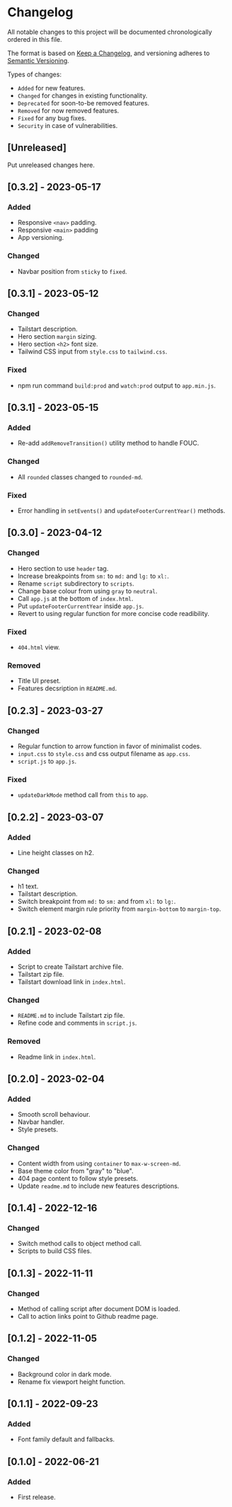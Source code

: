 # Changelog
All notable changes to this project will be documented chronologically ordered
in this file.

The format is based on [Keep a Changelog](https://keepachangelog.com/en/1.0.0/),
and versioning adheres to [Semantic Versioning](https://semver.org/spec/v2.0.0.html).

Types of changes:
* `Added` for new features.
* `Changed` for changes in existing functionality.
* `Deprecated` for soon-to-be removed features.
* `Removed` for now removed features.
* `Fixed` for any bug fixes.
* `Security` in case of vulnerabilities.

## [Unreleased]
Put unreleased changes here.

## [0.3.2] - 2023-05-17

### Added
* Responsive `<nav>` padding.
* Responsive `<main>` padding
* App versioning.

### Changed
* Navbar position from `sticky` to `fixed`.

## [0.3.1] - 2023-05-12

### Changed
* Tailstart description.
* Hero section `margin` sizing.
* Hero section `<h2>` font size.
* Tailwind CSS input from `style.css` to `tailwind.css`.

### Fixed
* npm run command `build:prod` and `watch:prod` output to `app.min.js`.

## [0.3.1] - 2023-05-15

### Added
* Re-add `addRemoveTransition()` utility method to handle FOUC.

### Changed
* All `rounded` classes changed to `rounded-md`.

### Fixed
* Error handling in `setEvents()` and `updateFooterCurrentYear()`  methods.

## [0.3.0] - 2023-04-12

### Changed
* Hero section to use `header` tag.
* Increase breakpoints from `sm:` to `md:` and `lg:` to `xl:`.
* Rename `script` subdirectory to `scripts`.
* Change base colour from using `gray` to `neutral`.
* Call `app.js` at the bottom of `index.html`.
* Put `updateFooterCurrentYear` inside `app.js`.
* Revert to using regular function for more concise code readibility.

### Fixed
* `404.html` view.

### Removed
* Title UI preset.
* Features decsription in `README.md`.

## [0.2.3] - 2023-03-27
### Changed
* Regular function to arrow function in favor of minimalist codes.
* `input.css` to `style.css` and css output filename as `app.css`.
* `script.js` to `app.js`.

### Fixed
* `updateDarkMode` method call from `this` to `app`.

## [0.2.2] - 2023-03-07
### Added
* Line height classes on h2.

### Changed
* h1 text.
* Tailstart description.
* Switch breakpoint from `md:` to `sm:` and from `xl:` to `lg:`.
* Switch element margin rule priority from `margin-bottom` to `margin-top`.

## [0.2.1] - 2023-02-08
### Added
* Script to create Tailstart archive file.
* Tailstart zip file.
* Tailstart download link in `index.html`.

### Changed
* `README.md` to include Tailstart zip file.
* Refine code and comments in `script.js`.

### Removed
* Readme link in `index.html`.

## [0.2.0] - 2023-02-04
### Added
* Smooth scroll behaviour.
* Navbar handler.
* Style presets.

### Changed
* Content width from using `container` to `max-w-screen-md`.
* Base theme color from "gray" to "blue".
* 404 page content to follow style presets.
* Update `readme.md` to include new features descriptions.

## [0.1.4] - 2022-12-16
### Changed
* Switch method calls to object method call.
* Scripts to build CSS files.

## [0.1.3] - 2022-11-11
### Changed
* Method of calling script after document DOM is loaded.
* Call to action links point to Github readme page.

## [0.1.2] - 2022-11-05
### Changed
* Background color in dark mode.
* Rename fix viewport height function.

## [0.1.1] - 2022-09-23
### Added
* Font family default and fallbacks.

## [0.1.0] - 2022-06-21
### Added
* First release.
